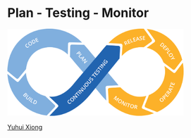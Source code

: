 
# Plan - Testing - Monitor

<img src="img/DevOps-cycle-Extended.png" alt="https://www.tricentis.com/wp-content/uploads/2017/03/DevOps-cycle-Extended.png" title="https://www.tricentis.com/wp-content/uploads/2017/03/DevOps-cycle-Extended.png" style="width: 400px;"/>

[Yuhui Xiong](Yuhui.Xiong@mcon-group.com)
